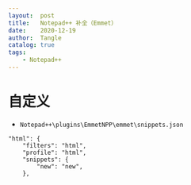 ```yaml
---
layout:  post
title:   Notepad++ 补全（Emmet）
date:    2020-12-19
author:  Tangle
catalog: true
tags:
    - Notepad++
---
```


# 自定义

- `Notepad++\plugins\EmmetNPP\emmet\snippets.json`

```
"html": {
    "filters": "html",
    "profile": "html",
    "snippets": {
        "new": "new",
    },
```

